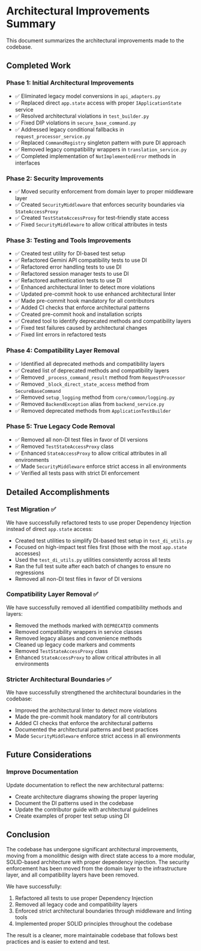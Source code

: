 # Architectural Improvements Summary

This document summarizes the architectural improvements made to the codebase.

## Completed Work

### Phase 1: Initial Architectural Improvements

- ✅ Eliminated legacy model conversions in `api_adapters.py`
- ✅ Replaced direct `app.state` access with proper `IApplicationState` service
- ✅ Resolved architectural violations in `test_builder.py`
- ✅ Fixed DIP violations in `secure_base_command.py`
- ✅ Addressed legacy conditional fallbacks in `request_processor_service.py`
- ✅ Replaced `CommandRegistry` singleton pattern with pure DI approach
- ✅ Removed legacy compatibility wrappers in `translation_service.py`
- ✅ Completed implementation of `NotImplementedError` methods in interfaces

### Phase 2: Security Improvements

- ✅ Moved security enforcement from domain layer to proper middleware layer
- ✅ Created `SecurityMiddleware` that enforces security boundaries via `StateAccessProxy`
- ✅ Created `TestStateAccessProxy` for test-friendly state access
- ✅ Fixed `SecurityMiddleware` to allow critical attributes in tests

### Phase 3: Testing and Tools Improvements

- ✅ Created test utility for DI-based test setup
- ✅ Refactored Gemini API compatibility tests to use DI
- ✅ Refactored error handling tests to use DI
- ✅ Refactored session manager tests to use DI
- ✅ Refactored authentication tests to use DI
- ✅ Enhanced architectural linter to detect more violations
- ✅ Updated pre-commit hook to use enhanced architectural linter
- ✅ Made pre-commit hook mandatory for all contributors
- ✅ Added CI checks that enforce architectural patterns
- ✅ Created pre-commit hook and installation scripts
- ✅ Created tool to identify deprecated methods and compatibility layers
- ✅ Fixed test failures caused by architectural changes
- ✅ Fixed lint errors in refactored tests

### Phase 4: Compatibility Layer Removal

- ✅ Identified all deprecated methods and compatibility layers
- ✅ Created list of deprecated methods and compatibility layers
- ✅ Removed `_process_command_result` method from `RequestProcessor`
- ✅ Removed `_block_direct_state_access` method from `SecureBaseCommand`
- ✅ Removed `setup_logging` method from `core/common/logging.py`
- ✅ Removed `BackendException` alias from `backend_service.py`
- ✅ Removed deprecated methods from `ApplicationTestBuilder`

### Phase 5: True Legacy Code Removal

- ✅ Removed all non-DI test files in favor of DI versions
- ✅ Removed `TestStateAccessProxy` class
- ✅ Enhanced `StateAccessProxy` to allow critical attributes in all environments
- ✅ Made `SecurityMiddleware` enforce strict access in all environments
- ✅ Verified all tests pass with strict DI enforcement

## Detailed Accomplishments

### Test Migration ✅

We have successfully refactored tests to use proper Dependency Injection instead of direct `app.state` access:

- Created test utilities to simplify DI-based test setup in `test_di_utils.py`
- Focused on high-impact test files first (those with the most `app.state` accesses)
- Used the `test_di_utils.py` utilities consistently across all tests
- Ran the full test suite after each batch of changes to ensure no regressions
- Removed all non-DI test files in favor of DI versions

### Compatibility Layer Removal ✅

We have successfully removed all identified compatibility methods and layers:

- Removed the methods marked with `DEPRECATED` comments
- Removed compatibility wrappers in service classes
- Removed legacy aliases and convenience methods
- Cleaned up legacy code markers and comments
- Removed `TestStateAccessProxy` class
- Enhanced `StateAccessProxy` to allow critical attributes in all environments

### Stricter Architectural Boundaries ✅

We have successfully strengthened the architectural boundaries in the codebase:

- Improved the architectural linter to detect more violations
- Made the pre-commit hook mandatory for all contributors
- Added CI checks that enforce the architectural patterns
- Documented the architectural patterns and best practices
- Made `SecurityMiddleware` enforce strict access in all environments

## Future Considerations

### Improve Documentation

Update documentation to reflect the new architectural patterns:

- Create architecture diagrams showing the proper layering
- Document the DI patterns used in the codebase
- Update the contributor guide with architectural guidelines
- Create examples of proper test setup using DI

## Conclusion

The codebase has undergone significant architectural improvements, moving from a monolithic design with direct state access to a more modular, SOLID-based architecture with proper dependency injection. The security enforcement has been moved from the domain layer to the infrastructure layer, and all compatibility layers have been removed.

We have successfully:

1. Refactored all tests to use proper Dependency Injection
2. Removed all legacy code and compatibility layers
3. Enforced strict architectural boundaries through middleware and linting tools
4. Implemented proper SOLID principles throughout the codebase

The result is a cleaner, more maintainable codebase that follows best practices and is easier to extend and test.
